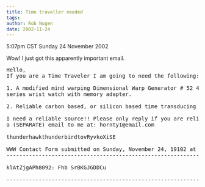 ```yaml
---
title: Time traveller needed
tags: 
author: Rob Nugen
date: 2002-11-24
---
```


<p class=date>5:07pm CST Sunday 24 November 2002</p>

<p>Wow!  I just got this apparently important email.</p>

<pre>
Hello,
If you are a Time Traveler I am going to need the following:

1. A modified mind warping Dimensional Warp Generator # 52 4350a
series wrist watch with memory adapter.

2. Reliable carbon based, or silicon based time transducing capacitor.

I need a reliable source!! Please only reply if you are reliable. Send
a (SEPARATE) email to me at: hornty1@email.com

thunderhawkthunderbirdtovRyvkoXiSE

WWW Contact Form submitted on Sunday, November 24, 19102 at 11:56:47
---------------------------------------------------------------------------

klAtZjgAPh8092: Fhb SrBKGJGDDCu

---------------------------------------------------------------------------
</pre>

